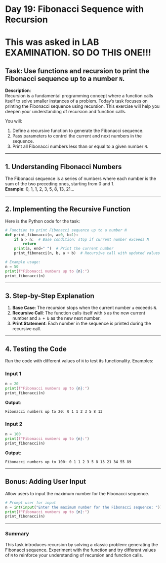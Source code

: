 # Day 19: Fibonacci Sequence with Recursion
# This was asked in LAB EXAMINATION. SO DO THIS ONE!!!
## **Task**: Use functions and recursion to print the Fibonacci sequence up to a number `N`.

**Description**:  
Recursion is a fundamental programming concept where a function calls itself to solve smaller instances of a problem. Today’s task focuses on printing the Fibonacci sequence using recursion. This exercise will help you deepen your understanding of recursion and function calls.

You will:  
1. Define a recursive function to generate the Fibonacci sequence.  
2. Pass parameters to control the current and next numbers in the sequence.  
3. Print all Fibonacci numbers less than or equal to a given number `N`.

---

## 1. Understanding Fibonacci Numbers
The Fibonacci sequence is a series of numbers where each number is the sum of the two preceding ones, starting from 0 and 1.  
**Example**: 0, 1, 1, 2, 3, 5, 8, 13, 21...

---

## 2. Implementing the Recursive Function
Here is the Python code for the task:

```python
# Function to print Fibonacci sequence up to a number N
def print_fibonacci(n, a=0, b=1):
    if a > n:  # Base condition: stop if current number exceeds N
        return
    print(a, end=" ")  # Print the current number
    print_fibonacci(n, b, a + b)  # Recursive call with updated values

# Example usage:
n = 50
print(f"Fibonacci numbers up to {n}:")
print_fibonacci(n)
```

---

## 3. Step-by-Step Explanation
1. **Base Case**: The recursion stops when the current number `a` exceeds `N`.
2. **Recursive Call**: The function calls itself with `b` as the new current number and `a + b` as the new next number.
3. **Print Statement**: Each number in the sequence is printed during the recursive call.

---

## 4. Testing the Code
Run the code with different values of `N` to test its functionality. Examples:

### Input 1
```python
n = 20
print(f"Fibonacci numbers up to {n}:")
print_fibonacci(n)
```
**Output**:
```
Fibonacci numbers up to 20: 0 1 1 2 3 5 8 13 
```

### Input 2
```python
n = 100
print(f"Fibonacci numbers up to {n}:")
print_fibonacci(n)
```
**Output**:
```
Fibonacci numbers up to 100: 0 1 1 2 3 5 8 13 21 34 55 89 
```

---

## Bonus: Adding User Input
Allow users to input the maximum number for the Fibonacci sequence.

```python
# Prompt user for input
n = int(input("Enter the maximum number for the Fibonacci sequence: "))
print(f"Fibonacci numbers up to {n}:")
print_fibonacci(n)
```

---

### Summary
This task introduces recursion by solving a classic problem: generating the Fibonacci sequence. Experiment with the function and try different values of `N` to reinforce your understanding of recursion and function calls.
